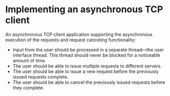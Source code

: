# Implementing an asynchronous TCP client

An asynchronous TCP client application supporting the asynchronous execution of the requests and request canceling functionality:
- Input from the user should be processed in a separate thread—the user interface thread. This thread should never be blocked for a noticeable amount of time.
- The user should be able to issue multiple requests to different servers.
- The user should be able to issue a new request before the previously issued requests complete.
- The user should be able to cancel the previously issued requests before they complete.
